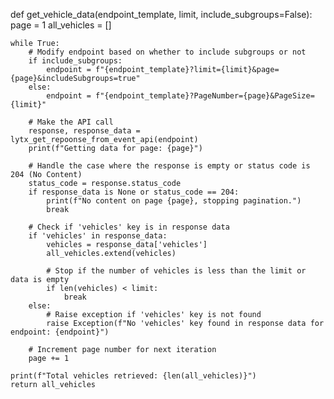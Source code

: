 def get_vehicle_data(endpoint_template, limit, include_subgroups=False):
    page = 1
    all_vehicles = []

    while True:
        # Modify endpoint based on whether to include subgroups or not
        if include_subgroups:
            endpoint = f"{endpoint_template}?limit={limit}&page={page}&includeSubgroups=true"
        else:
            endpoint = f"{endpoint_template}?PageNumber={page}&PageSize={limit}"
        
        # Make the API call
        response, response_data = lytx_get_repoonse_from_event_api(endpoint)
        print(f"Getting data for page: {page}")

        # Handle the case where the response is empty or status code is 204 (No Content)
        status_code = response.status_code
        if response_data is None or status_code == 204:
            print(f"No content on page {page}, stopping pagination.")
            break

        # Check if 'vehicles' key is in response data
        if 'vehicles' in response_data:
            vehicles = response_data['vehicles']
            all_vehicles.extend(vehicles)

            # Stop if the number of vehicles is less than the limit or data is empty
            if len(vehicles) < limit:
                break
        else:
            # Raise exception if 'vehicles' key is not found
            raise Exception(f"No 'vehicles' key found in response data for endpoint: {endpoint}")

        # Increment page number for next iteration
        page += 1

    print(f"Total vehicles retrieved: {len(all_vehicles)}")
    return all_vehicles
